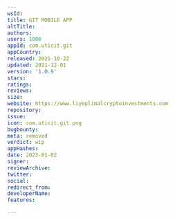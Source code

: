 ```yaml
---
wsId: 
title: GIT MOBILE APP
altTitle: 
authors: 
users: 1000
appId: com.uticit.git
appCountry: 
released: 2021-10-22
updated: 2021-12-01
version: '1.0.9'
stars: 
ratings: 
reviews: 
size: 
website: https://www.liyeplimalcryptoinvestments.com
repository: 
issue: 
icon: com.uticit.git.png
bugbounty: 
meta: removed
verdict: wip
appHashes: 
date: 2023-01-02
signer: 
reviewArchive: 
twitter: 
social: 
redirect_from: 
developerName: 
features: 

---
```


